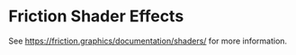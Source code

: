 # Friction Shader Effects

See https://friction.graphics/documentation/shaders/ for more information.
